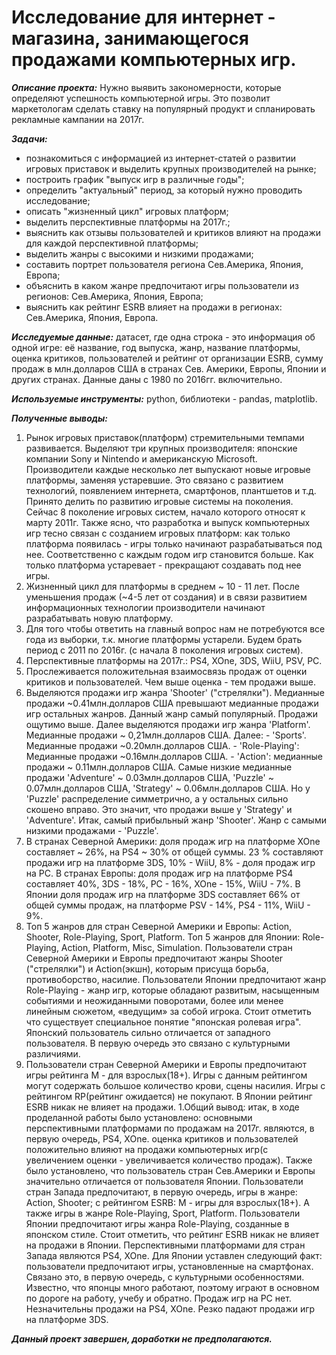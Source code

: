 # **Исследование для интернет - магазина, занимающегося продажами компьютерных игр.** 

***Описание проекта:*** 
Нужно выявить закономерности, которые определяют успешность компьютерной игры. Это позволит маркетологам сделать ставку на популярный продукт и спланировать рекламные кампании на 2017г.

***Задачи:***
  - познакомиться с информацией из интернет-статей о развитии игровых приставок и выделить крупных производителей на рынке;
  - построить график "выпуск игр в различные годы";
  - определить "актуальный" период, за который нужно проводить исследование;
  - описать "жизненный цикл" игровых платформ;
  - выделить перспективные платформы на 2017г.;
  - выяснить как отзывы пользователей и критиков влияют на продажи для каждой перспективной платформы;
  - выделить жанры с высокими и низкими продажами;
  - составить портрет пользователя региона Сев.Америка, Япония, Европа;
  - объяснить в каком жанре предпочитают игры пользователи из регионов: Сев.Америка, Япония, Европа;
  - выяснить как рейтинг ESRB влияет на продажи в регионах: Сев.Америка, Япония, Европа.
  
***Исследуемые данные:***
датасет, где одна строка - это информация об одной игре: её название, год выпуска, жанр, название платформы, оценка критиков, пользователей и рейтинг от организации ESRB, сумму продаж в млн.долларов США в странах Сев. Америки, Европы, Японии и других странах. Данные даны с 1980 по 2016гг. включительно.

***Используемые инструменты:*** python, библиотеки - pandas, matplotlib.

***Полученные выводы:***
  1.  Рынок игровых приставок(платформ) стремительными темпами развивается. Выделяют три крупных производителя: японские компании Sony и Nintendo и американскую Microsoft. Производители каждые несколько лет выпускают новые игровые платформы, заменяя устаревшие. Это связано с развитием технологий, появлением интернета, смартфонов, плантшетов и т.д. Принято делить по развитию игровые системы на поколения. Сейчас 8 поколение игровых систем, начало которого относят к марту 2011г.
  Также ясно, что разработка и выпуск компьютерных игр тесно связан с созданием игровых платформ: как только платформа появилась - игры только начинают разрабатываться под нее. Соответственно с каждым годом игр становится больше. Как только платформа устаревает - прекращают создавать под нее игры.
  1.   Жизненный цикл для платформы в среднем ~ 10 - 11 лет. После уменьшения продаж (~4-5 лет от создания) и в связи развитием информационных технологии производители начинают разрабатывать новую платформу.
  1. Для того чтобы ответить на главный вопрос нам не потребуются все года из выборки, т.к. многие платформы устарели. Будем брать период с 2011 по 2016г. (с начала 8 поколения игровых систем).
  1. Перспективные платформы на 2017г.: PS4, XOne, 3DS, WiiU, PSV, PC.
  1. Прослеживается положительная взаимосвязь продаж от оценки критиков и пользователей. Чем выше оценка - тем продажи выше.
  1. Выделяются продажи игр жанра 'Shooter' ("стрелялки"). Медианные продажи ~0.41млн.долларов США превышают медианные продажи игр остальных жанров.  Данный жанр самый популярный. Продажи ощутимо выше.
Далее выделяются продажи игр жанра 'Platform'. Медианные продажи ~ 0,21млн.долларов США.
Далее:
    - 'Sports'. Медианные продажи ~0.20млн.долларов США. 
    - 'Role-Playing': Медианные продажи ~0.16млн.долларов США.
    - 'Action': медианные продажи ~ 0.11млн.долларов США.
Самые низкие медианные продажи 'Adventure' ~ 0.03млн.долларов США, 'Puzzle' ~ 0.07млн.долларов США, 'Strategy' ~ 0.06млн.долларов США. Но у 'Puzzle' распределение симметрично, а у остальных сильно скошено вправо. Это значит, что продажи выше у 'Strategy' и 'Adventure'. Итак, самый прибыльный жанр 'Shooter'. Жанр с самыми низкими продажами - 'Puzzle'.
  1. В странах Северной Америки: доля продаж игр на платформе XOne составляет ~ 26%, на PS4 ~ 30% от общей суммы. 23 % составляют продажи игр на платформе 3DS, 10% - WiiU, 8% - доля продаж игр на PC.
В странах Европы: доля продаж игр на платформе PS4 составляет 40%, 3DS - 18%, PC - 16%, XOne - 15%, WiiU - 7%.
В Японии доля продаж игр на платформе 3DS составляет 66% от общей суммы продаж, на платформе PSV - 14%, PS4 - 11%, WiiU - 9%.
  1. Топ 5 жанров для стран Северной Америки и Европы: Action, Shooter, Role-Playing, Sport, Platform.
Топ 5 жанров для Японии: Role-Playing, Action, Platform, Misc, Simulation.
Пользователи стран Северной Америки и Европы предпочитают жанры Shooter ("стрелялки") и Action(экшн), которым присуща борьба, противоборство, насилие.
Пользователи Японии предпочитают жанр Role-Playing - жанр игр, которые обладают развитым, насыщенным событиями и неожиданными поворотами, более или менее линейным сюжетом, «ведущим» за собой игрока. Стоит отметить что существует специальное понятие "японская ролевая игра".
Японский пользователь сильно отличается от западного пользователя. В первую очередь это связано с культурными различиями.
  1. Пользователи стран Северной Америки и Европы предпочитают игры рейтинга М - для взрослых(18+). Игры с данным рейтингом могут содержать большое количество крови, сцены насилия. Игры с рейтингом RP(рейтинг ожидается) не покупают. В Японии рейтинг ESRB никак не влияет на продажи.
  1.Общий вывод: 
  итак, в ходе проделанной работы было установлено:
основными перспективными платформами по продажам на 2017г. являются, в первую очередь, PS4, XOne.
оценка критиков и пользователей положительно влияют на продажи компьютерных игр(с увеличением оценки - увеличивается количество продаж). Также было установлено, что пользователь стран Сев.Америки и Европы значительно отличается от пользователя Японии.
Пользователи стран Запада предпочитают, в первую очередь, игры в жанре: Action, Shooter; с рейтингом ESRB: M - игры для взрослых(18+). А также игры в жанре Role-Playing, Sport, Platform.
Пользователи Японии предпочитают игры жанра Role-Playing, созданные в японском стиле. Стоит отметить, что рейтинг ESRB никак не влияет на продажи в Японии.
Перспективными платформами для стран Запада являются PS4, XOne.
Для Японии уставлен следующий факт: пользователи предпочитают игры, установленные на смартфонах. Связано это, в первую очередь, с культурными особенностями. Известно, что японцы много работают, поэтому играют в основном по дороге на работу, учебу и обратно.
Продаж игр на PC нет. Незначительны продажи на PS4, XOne. Резко падают продажи игр на платформе 3DS.

***Данный проект завершен, доработки не предполагаются.***


